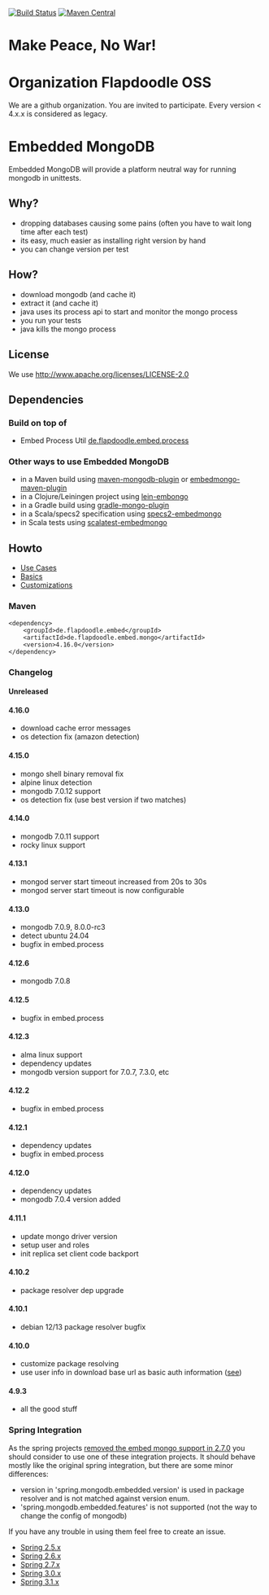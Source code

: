 [![Build Status](https://travis-ci.org/flapdoodle-oss/de.flapdoodle.embed.mongo.svg?branch=embed-mongo-4.x)](https://travis-ci.org/flapdoodle-oss/de.flapdoodle.embed.mongo)
[![Maven Central](https://img.shields.io/maven-central/v/de.flapdoodle.embed/de.flapdoodle.embed.mongo.svg)](https://maven-badges.herokuapp.com/maven-central/de.flapdoodle.embed/de.flapdoodle.embed.mongo)

# Make Peace, No War!

# Organization Flapdoodle OSS

We are a github organization. You are invited to participate. Every version < 4.x.x is considered as legacy.

# Embedded MongoDB

Embedded MongoDB will provide a platform neutral way for running mongodb in unittests.

## Why?

- dropping databases causing some pains (often you have to wait long time after each test)
- its easy, much easier as installing right version by hand
- you can change version per test

## How?

- download mongodb (and cache it)
- extract it (and cache it)
- java uses its process api to start and monitor the mongo process
- you run your tests
- java kills the mongo process


## License

We use http://www.apache.org/licenses/LICENSE-2.0

## Dependencies

### Build on top of

- Embed Process Util [de.flapdoodle.embed.process](https://github.com/flapdoodle-oss/de.flapdoodle.embed.process)

### Other ways to use Embedded MongoDB

- in a Maven build using [maven-mongodb-plugin](https://github.com/Syncleus/maven-mongodb-plugin) or [embedmongo-maven-plugin](https://github.com/joelittlejohn/embedmongo-maven-plugin)
- in a Clojure/Leiningen project using [lein-embongo](https://github.com/joelittlejohn/lein-embongo)
- in a Gradle build using [gradle-mongo-plugin](https://github.com/sourcemuse/GradleMongoPlugin)
- in a Scala/specs2 specification using [specs2-embedmongo](https://github.com/athieriot/specs2-embedmongo)
- in Scala tests using [scalatest-embedmongo](https://github.com/SimplyScala/scalatest-embedmongo)

## Howto
                    
- [Use Cases](docs/UseCases.md)
- [Basics](docs/Howto.md)
- [Customizations](docs/Customizations.md)

### Maven

	<dependency>
		<groupId>de.flapdoodle.embed</groupId>
		<artifactId>de.flapdoodle.embed.mongo</artifactId>
		<version>4.16.0</version>
	</dependency>

### Changelog

#### Unreleased

#### 4.16.0

- download cache error messages
- os detection fix (amazon detection)

#### 4.15.0

- mongo shell binary removal fix
- alpine linux detection
- mongodb 7.0.12 support
- os detection fix (use best version if two matches)

#### 4.14.0

- mongodb 7.0.11 support
- rocky linux support

#### 4.13.1

- mongod server start timeout increased from 20s to 30s
- mongod server start timeout is now configurable

#### 4.13.0

- mongodb 7.0.9, 8.0.0-rc3
- detect ubuntu 24.04
- bugfix in embed.process

#### 4.12.6

- mongodb 7.0.8

#### 4.12.5

- bugfix in embed.process

#### 4.12.3

- alma linux support
- dependency updates
- mongodb version support for 7.0.7, 7.3.0, etc

#### 4.12.2

- bugfix in embed.process

#### 4.12.1

- dependency updates
- bugfix in embed.process

#### 4.12.0

- dependency updates
- mongodb 7.0.4 version added

#### 4.11.1

- update mongo driver version
- setup user and roles
- init replica set client code backport

#### 4.10.2

- package resolver dep upgrade

#### 4.10.1

- debian 12/13 package resolver bugfix

#### 4.10.0

- customize package resolving
- use user info in download base url as basic auth information ([see](docs/Customizations.md#customize-download-url))

#### 4.9.3

- all the good stuff

### Spring Integration

As the spring projects
[removed the embed mongo support in 2.7.0](https://github.com/spring-projects/spring-boot/wiki/Spring-Boot-2.7-Release-Notes#springmongodbembeddedfeatures-configuration-property-removed)
you should consider to use one of these integration projects.
It should behave mostly like the original spring integration, but there are some minor differences:
- version in 'spring.mongodb.embedded.version' is used in package resolver and is not matched against version enum.
- 'spring.mongodb.embedded.features' is not supported (not the way to change the config of mongodb)

If you have any trouble in using them feel free to create an issue.

- [Spring 2.5.x](https://github.com/flapdoodle-oss/de.flapdoodle.embed.mongo.spring/tree/spring-2.5.x)
- [Spring 2.6.x](https://github.com/flapdoodle-oss/de.flapdoodle.embed.mongo.spring/tree/spring-2.6.x)
- [Spring 2.7.x](https://github.com/flapdoodle-oss/de.flapdoodle.embed.mongo.spring/tree/spring-2.7.x)
- [Spring 3.0.x](https://github.com/flapdoodle-oss/de.flapdoodle.embed.mongo.spring/tree/spring-3.0.x)
- [Spring 3.1.x](https://github.com/flapdoodle-oss/de.flapdoodle.embed.mongo.spring/tree/spring-3.1.x)
